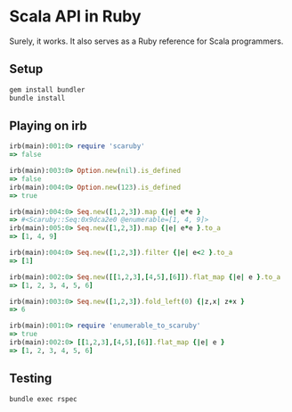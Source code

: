 # Scala API in Ruby

Surely, it works. It also serves as a Ruby reference for Scala programmers.

## Setup

```sh
gem install bundler
bundle install
```

## Playing on irb

```ruby
irb(main):001:0> require 'scaruby'
=> false

irb(main):003:0> Option.new(nil).is_defined
=> false
irb(main):004:0> Option.new(123).is_defined
=> true

irb(main):004:0> Seq.new([1,2,3]).map {|e| e*e }
=> #<Scaruby::Seq:0x9dca2e0 @enumerable=[1, 4, 9]>
irb(main):005:0> Seq.new([1,2,3]).map {|e| e*e }.to_a
=> [1, 4, 9]

irb(main):004:0> Seq.new([1,2,3]).filter {|e| e<2 }.to_a
=> [1]

irb(main):002:0> Seq.new([[1,2,3],[4,5],[6]]).flat_map {|e| e }.to_a
=> [1, 2, 3, 4, 5, 6]

irb(main):003:0> Seq.new([1,2,3]).fold_left(0) {|z,x| z+x }
=> 6

irb(main):001:0> require 'enumerable_to_scaruby'
=> true
irb(main):002:0> [[1,2,3],[4,5],[6]].flat_map {|e| e }
=> [1, 2, 3, 4, 5, 6]
```

## Testing

```sh
bundle exec rspec
```

